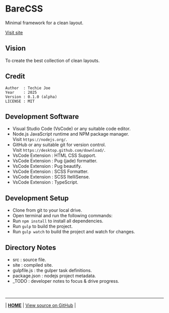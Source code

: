 # BareCSS
Minimal framework for a clean layout.

[Visit site](https://techie-joe.github.io/barecss/site)

## Vision
To create the best collection of clean layouts.

## Credit
```
Author  : Techie Joe
Year    : 2025
Version : 0.1.0 (alpha)
LICENSE : MIT
```

## Development Software
- Visual Studio Code (VsCode) or any suitable code editor.
- Node.js JavaScript runtime and NPM package manager.  
  Visit `https://nodejs.org/`.
- GitHub or any suitable git for version control.  
  Visit `https://desktop.github.com/download/`.
- VsCode Extension : HTML CSS Support.
- VsCode Extension : Pug (jade) formatter.
- VsCode Extension : Pug beautify.
- VsCode Extension : SCSS Formatter.
- VsCode Extension : SCSS ItelliSense.
- VsCode Extension : TypeScript.

## Development Setup
- Clone from git to your local drive.
- Open terminal and run the following commands:
- Run `npm install` to install all dependencies.
- Run `gulp` to build the project.
- Run `gulp watch` to build the project and watch for changes.

## Directory Notes
- src : source file.
- site : compiled site.
- gulpfile.js : the gulper task definitions.
- package.json : nodejs project metadata.
- _TODO : developer notes to focus & drive progress.

&nbsp;
  
---

| **[HOME](https://techie-joe.github.io)** | [View source on GitHub][source] |

[source]: https://github.com/techie-joe/barecss "Techie Joe's BareCSS repository"